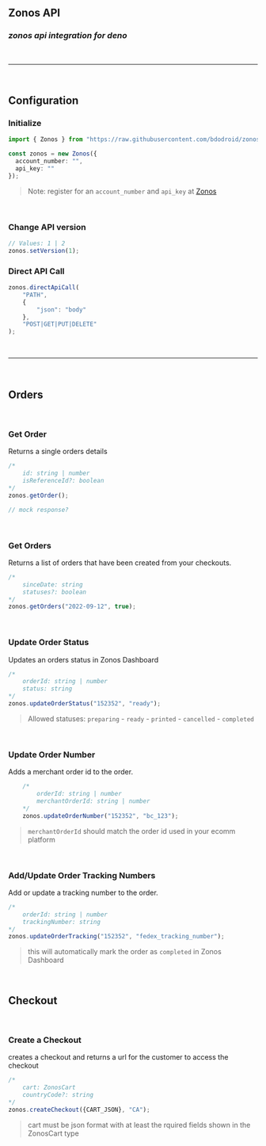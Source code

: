 ## Zonos API
### _zonos api integration for deno_  

<br>

---

<br>

## Configuration  

### Initialize
```typescript
import { Zonos } from "https://raw.githubusercontent.com/bdodroid/zonos-api-deno/main/mod.ts";

const zonos = new Zonos({
  account_number: "",
  api_key: ""
});
```
> Note: register for an `account_number` and `api_key` at [Zonos]

<br>

### Change API version
```typescript
// Values: 1 | 2
zonos.setVersion(1);
```  

### Direct API Call  

```typescript
zonos.directApiCall(
    "PATH",
    { 
        "json": "body"
    },
    "POST|GET|PUT|DELETE"
);
```

<br>  

---

<br>


## Orders

<br>


### Get Order
Returns a single orders details
```typescript
/* 
    id: string | number
    isReferenceId?: boolean
*/
zonos.getOrder();

// mock response? 
```

<br>


### Get Orders
Returns a list of orders that have been created from your checkouts.
```typescript
/* 
    sinceDate: string
    statuses?: boolean 
*/
zonos.getOrders("2022-09-12", true);
```

<br>

### Update Order Status
Updates an orders status in Zonos Dashboard
```typescript
/* 
    orderId: string | number
    status: string 
*/
zonos.updateOrderStatus("152352", "ready");
```
> Allowed statuses: `preparing` - `ready` - `printed` - `cancelled` - `completed`

<br>

### Update Order Number
Adds a merchant order id to the order.

```typescript
    /*
        orderId: string | number 
        merchantOrderId: string | number
    */
    zonos.updateOrderNumber("152352", "bc_123");
 ```
> `merchantOrderId` should match the order id used in your ecomm platform

<br>

### Add/Update Order Tracking Numbers
Add or update a tracking number to the order.

```typescript
/*
    orderId: string | number
    trackingNumber: string
*/
zonos.updateOrderTracking("152352", "fedex_tracking_number");
```

> this will automatically mark the order as `completed` in Zonos Dashboard

<br>

## Checkout

<br>

### Create a Checkout
creates a checkout and returns a url for the customer to access the checkout
```typescript
/*
    cart: ZonosCart
    countryCode?: string
*/
zonos.createCheckout({CART_JSON}, "CA");
```
> cart must be json format with at least the rquired fields shown in the ZonosCart type




[Zonos]: <https://account.zonos.com/register?referrer=deno_api>